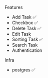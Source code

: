 Features
- Add Task    ✅
- Checkbox   ✅
- Delete Task  ✅
- Edit Task 
- Sorting Task ✅
- Search Task
- Authentication


Infra
- postgres  ✅